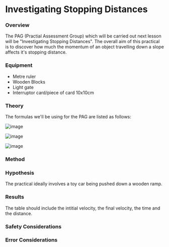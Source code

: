 # Investigating Stopping Distances

### Overview

The PAG (Practial Assessment Group) which will be carried out next lesson will be "Investigating Stopping Distances". The overall aim of this practical is to discover how much the momentum of an object travelling down a slope affects it's stopping distance.


### Equipment
- Metre ruler
- Wooden Blocks
- Light gate
- Interruptor card/piece of card 10x10cm


### Theory
The formulas we'll be using for the PAG are listed as follows:

![image](https://user-images.githubusercontent.com/90699946/146373595-0d035e33-de3b-4d69-a0de-e6d05f8b133d.png)

![image](https://user-images.githubusercontent.com/90699946/146373746-125d3178-20d0-4267-838b-a8e41da39616.png)

![image](https://user-images.githubusercontent.com/90699946/146373796-d650332d-a168-4d37-a2db-8d5a6c848cf3.png)

### Method

### Hypothesis

The practical ideally involves a toy car being pushed down a wooden ramp.

### Results

The table should include the intitial velocity, the final velocity, the time and the distance.

### Safety Considerations

### Error Considerations
